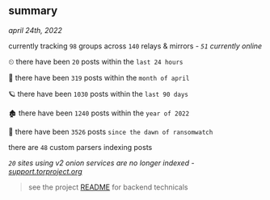 
## summary
_april 24th, 2022_

currently tracking `98` groups across `140` relays & mirrors - _`51` currently online_

⏲ there have been `20` posts within the `last 24 hours`

🦈 there have been `319` posts within the `month of april`

🪐 there have been `1030` posts within the `last 90 days`

🏚 there have been `1240` posts within the `year of 2022`

🦕 there have been `3526` posts `since the dawn of ransomwatch`

there are `48` custom parsers indexing posts

_`20` sites using v2 onion services are no longer indexed - [support.torproject.org](https://support.torproject.org/onionservices/v2-deprecation/)_

> see the project [README](https://github.com/thetanz/ransomwatch#ransomwatch--) for backend technicals
